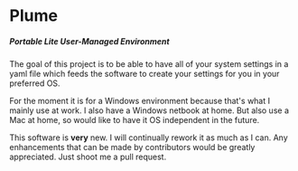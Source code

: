 Plume
=====

##### Portable Lite User-Managed Environment

The goal of this project is to be able to have all of your system settings in a yaml file which feeds the software to create your settings for you in your preferred OS.

For the moment it is for a Windows environment because that's what I mainly use at work. I also have a Windows netbook at home. But also use a Mac at home, so would like to have it OS independent in the future.

This software is **very** new. I will continually rework it as much as I can. Any enhancements that can be made by contributors would be greatly appreciated. Just shoot me a pull request.
